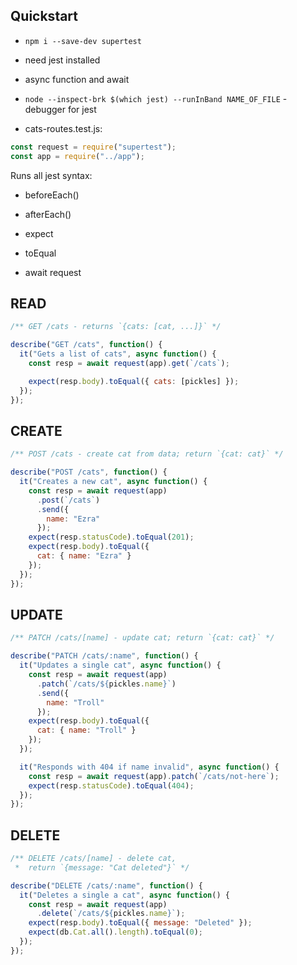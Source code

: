 ## Quickstart

- `npm i --save-dev supertest`
- need jest installed
- async function and await
- `node --inspect-brk $(which jest) --runInBand NAME_OF_FILE` - debugger for jest

- cats-routes.test.js:

```JavaScript
const request = require("supertest");
const app = require("../app");
```

Runs all jest syntax:

- beforeEach()
- afterEach()
- expect
- toEqual

- await request

## READ

```JavaScript
/** GET /cats - returns `{cats: [cat, ...]}` */

describe("GET /cats", function() {
  it("Gets a list of cats", async function() {
    const resp = await request(app).get(`/cats`);

    expect(resp.body).toEqual({ cats: [pickles] });
  });
});
```

## CREATE

```JavaScript
/** POST /cats - create cat from data; return `{cat: cat}` */

describe("POST /cats", function() {
  it("Creates a new cat", async function() {
    const resp = await request(app)
      .post(`/cats`)
      .send({
        name: "Ezra"
      });
    expect(resp.statusCode).toEqual(201);
    expect(resp.body).toEqual({
      cat: { name: "Ezra" }
    });
  });
});
```

## UPDATE

```JavaScript
/** PATCH /cats/[name] - update cat; return `{cat: cat}` */

describe("PATCH /cats/:name", function() {
  it("Updates a single cat", async function() {
    const resp = await request(app)
      .patch(`/cats/${pickles.name}`)
      .send({
        name: "Troll"
      });
    expect(resp.body).toEqual({
      cat: { name: "Troll" }
    });
  });

  it("Responds with 404 if name invalid", async function() {
    const resp = await request(app).patch(`/cats/not-here`);
    expect(resp.statusCode).toEqual(404);
  });
});
```

## DELETE

```JavaScript
/** DELETE /cats/[name] - delete cat,
 *  return `{message: "Cat deleted"}` */

describe("DELETE /cats/:name", function() {
  it("Deletes a single a cat", async function() {
    const resp = await request(app)
      .delete(`/cats/${pickles.name}`);
    expect(resp.body).toEqual({ message: "Deleted" });
    expect(db.Cat.all().length).toEqual(0);
  });
});
```